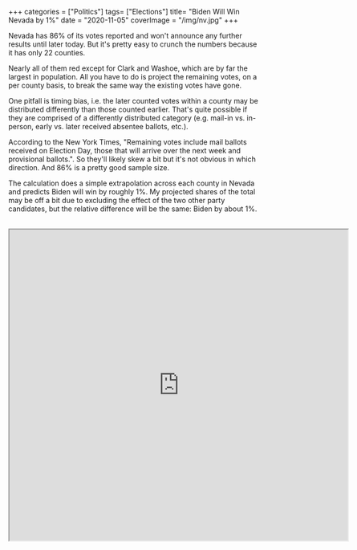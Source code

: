 +++
categories = ["Politics"]
tags= ["Elections"]
title= "Biden Will Win Nevada by 1%"
date = "2020-11-05"
coverImage = "/img/nv.jpg"
+++

Nevada has 86% of its votes reported and won't announce any further results until later today. But it's pretty easy to crunch the numbers because it has only 22 counties.

<!--more-->

Nearly all of them red except for Clark and Washoe, which are by far the largest in population. All you have to do is project the remaining votes, on a per county basis, to break the same way the existing votes have gone.

One pitfall is timing bias, i.e. the later counted votes within a county may be distributed differently than those counted earlier. That's quite possible if they are comprised of a differently distributed category (e.g. mail-in vs. in-person, early vs. later received absentee ballots, etc.). 

According to the New York Times, "Remaining votes include mail ballots received on Election Day, those that will arrive over the next week and provisional ballots.". So they'll likely skew a bit but it's not obvious in which direction. And 86% is a pretty good sample size. 

The calculation does a simple extrapolation across each county in Nevada and predicts Biden will win by roughly 1%. My projected shares of the total may be off a bit due to excluding the effect of the two other party candidates, but the relative difference will be the same: Biden by about 1%.

<br>

<iframe height=620 width=675 src="https://docs.google.com/spreadsheets/d/e/2PACX-1vRpz1xYBSI5aU5NfFrShclvVOngjRpMafPesYkZdu3n3W8-EHdcxFdRT69Pgz5xlqbc-xjkobRrlfT9/pubhtml?gid=0&amp;single=true&amp;widget=true&amp;headers=false"></iframe>
